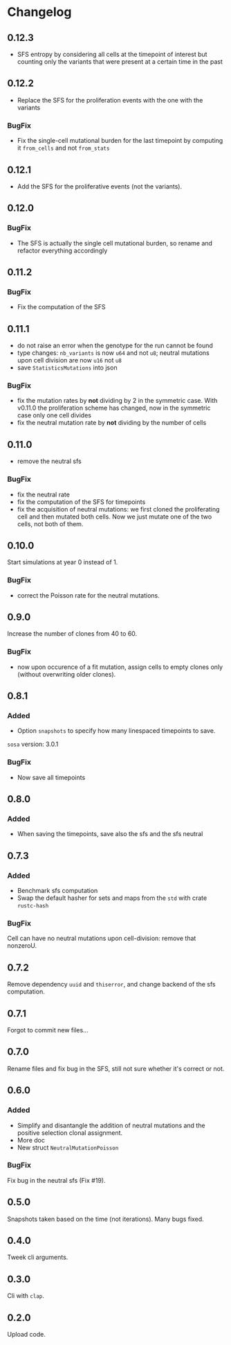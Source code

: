 # Changelog
## 0.12.3
- SFS entropy by considering all cells at the timepoint of interest but counting only the variants that were present at a certain time in the past

## 0.12.2
- Replace the SFS for the proliferation events with the one with the variants
### BugFix
- Fix the single-cell mutational burden for the last timepoint by computing it `from_cells` and not `from_stats`

## 0.12.1
- Add the SFS for the proliferative events (not the variants).

## 0.12.0
### BugFix
- The SFS is actually the single cell mutational burden, so rename and refactor everything accordingly

## 0.11.2
### BugFix
- Fix the computation of the SFS

## 0.11.1
- do not raise an error when the genotype for the run cannot be found
- type changes: `nb_variants` is now `u64` and not `u8`; neutral mutations upon cell division are now `u16` not `u8`
- save `StatisticsMutations` into json

### BugFix
- fix the mutation rates by **not** dividing by 2 in the symmetric case. With v0.11.0 the proliferation scheme has changed, now in the symmetric case only one cell divides
- fix the neutral mutation rate by **not** dividing by the number of cells

## 0.11.0
- remove the neutral sfs

### BugFix
- fix the neutral rate
- fix the computation of the SFS for timepoints
- fix the acquisition of neutral mutations: we first cloned the proliferating cell and then mutated both cells. Now we just mutate one of the two cells, not both of them.

## 0.10.0
Start simulations at year 0 instead of 1.

### BugFix
- correct the Poisson rate for the neutral mutations.

## 0.9.0
Increase the number of clones from 40 to 60.

### BugFix
- now upon occurence of a fit mutation, assign cells to empty clones only (without overwriting older clones).

## 0.8.1
### Added
- Option `snapshots` to specify how many linespaced timepoints to save.

`sosa` version: 3.0.1

### BugFix
- Now save all timepoints

## 0.8.0
### Added
- When saving the timepoints, save also the sfs and the sfs neutral

## 0.7.3
### Added
- Benchmark sfs computation
- Swap the default hasher for sets and maps from the `std` with crate `rustc-hash`

### BugFix
Cell can have no neutral mutations upon cell-division: remove that nonzeroU.

## 0.7.2
Remove dependency `uuid` and `thiserror`, and change backend of the sfs computation.

## 0.7.1
Forgot to commit new files...

## 0.7.0
Rename files and fix bug in the SFS, still not sure whether it's correct or not.

## 0.6.0
### Added
- Simplify and disantangle the addition of neutral mutations and the positive selection clonal assignment.
- More doc
- New struct `NeutralMutationPoisson`

### BugFix
Fix bug in the neutral sfs (Fix #19).

## 0.5.0
Snapshots taken based on the time (not iterations). Many bugs fixed.

## 0.4.0
Tweek cli arguments.

## 0.3.0
Cli with `clap`.

## 0.2.0
Upload code.

